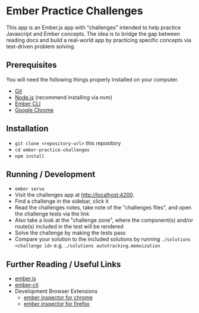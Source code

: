 # Ember Practice Challenges

This app is an Ember.js app with "challenges" intended to help practice Javascript and Ember concepts. The idea is to bridge the gap between reading docs and build a real-world app by practicing specific concepts via test-driven problem solving.

## Prerequisites

You will need the following things properly installed on your computer.

* [Git](https://git-scm.com/)
* [Node.js](https://nodejs.org/) (recommend installing via nvm)
* [Ember CLI](https://cli.emberjs.com/release/)
* [Google Chrome](https://google.com/chrome/)

## Installation

* `git clone <repository-url>` this repository
* `cd ember-practice-challenges`
* `npm install`

## Running / Development

* `ember serve`
* Visit the challenges app at [http://localhost:4200](http://localhost:4200).
* Find a challenge in the sidebar, click it
* Read the challenges notes, take note of the "challenges files", and open the challenge tests via the link
* Also take a look at the "challenge zone", where the component(s) and/or route(s) included in the test will be rendered
* Solve the challenge by making the tests pass
* Compare your solution to the included solutions by running `./solutions <challenge id>` e.g. `./solutions autotracking.memoization`

## Further Reading / Useful Links

* [ember.js](https://emberjs.com/)
* [ember-cli](https://cli.emberjs.com/release/)
* Development Browser Extensions
  * [ember inspector for chrome](https://chrome.google.com/webstore/detail/ember-inspector/bmdblncegkenkacieihfhpjfppoconhi)
  * [ember inspector for firefox](https://addons.mozilla.org/en-US/firefox/addon/ember-inspector/)
